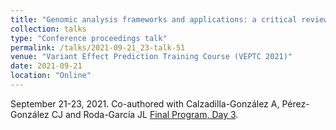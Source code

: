 ```yaml
---
title: "Genomic analysis frameworks and applications: a critical review"
collection: talks
type: "Conference proceedings talk"
permalink: /talks/2021-09-21_23-talk-51
venue: "Variant Effect Prediction Training Course (VEPTC 2021)"
date: 2021-09-21
location: "Online"
---
```

September 21-23, 2021. Co-authored with Calzadilla-González A, Pérez-González CJ and Roda-García JL
[Final Program, Day 3](https://veptc.variome.org/program.html#day1632355200).